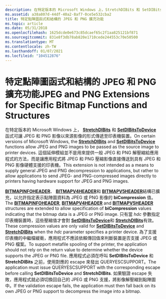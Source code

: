 ```yaml
---
description: 在特定版本的 Microsoft Windows 上，StretchDIBits 和 SetDIBitsToDevice 函式可讓 JPEG 和 PNG 影像以來源影像的形式傳遞至印表機裝置。
ms.assetid: a38a807d-44df-40a2-8af7-0ce5e532cba2
title: 特定點陣圖函式和結構的 JPEG 和 PNG 擴充功能
ms.topic: article
ms.date: 05/31/2018
ms.openlocfilehash: 1625dcde0e673c85dcaef65c2f1aa825121bf871
ms.sourcegitcommit: 831e8f3db78ab820e1710cede244553c70e50500
ms.translationtype: MT
ms.contentlocale: zh-TW
ms.lasthandoff: 01/07/2021
ms.locfileid: "104512876"
---
```

# <a name="jpeg-and-png-extensions-for-specific-bitmap-functions-and-structures"></a><span data-ttu-id="7921a-103">特定點陣圖函式和結構的 JPEG 和 PNG 擴充功能</span><span class="sxs-lookup"><span data-stu-id="7921a-103">JPEG and PNG Extensions for Specific Bitmap Functions and Structures</span></span>

<span data-ttu-id="7921a-104">在特定版本的 Microsoft Windows 上， [**StretchDIBits**](/windows/desktop/api/Wingdi/nf-wingdi-stretchdibits) 和 [**SetDIBitsToDevice**](/windows/desktop/api/Wingdi/nf-wingdi-setdibitstodevice) 函式可讓 JPEG 和 PNG 影像以來源影像的形式傳遞至印表機裝置。</span><span class="sxs-lookup"><span data-stu-id="7921a-104">On certain versions of Microsoft Windows, the [**StretchDIBits**](/windows/desktop/api/Wingdi/nf-wingdi-stretchdibits) and [**SetDIBitsToDevice**](/windows/desktop/api/Wingdi/nf-wingdi-setdibitstodevice) functions allow JPEG and PNG images to be passed as the source image to printer devices.</span></span> <span data-ttu-id="7921a-105">這個延伸模組並不是用來提供一般 JPEG 和 PNG 解壓縮給應用程式的方法，而是讓應用程式將 JPEG 和 PNG 壓縮影像直接傳送到具有 JPEG 和 PNG 影像硬體支援的印表機。</span><span class="sxs-lookup"><span data-stu-id="7921a-105">This extension is not intended as a means to supply general JPEG and PNG decompression to applications, but rather to allow applications to send JPEG- and PNG-compressed images directly to printers having hardware support for JPEG and PNG images.</span></span>

<span data-ttu-id="7921a-106">[**BITMAPINFOHEADER**](/previous-versions//dd183376(v=vs.85))、 [**BITMAPV4HEADER**](/windows/desktop/api/Wingdi/ns-wingdi-bitmapv4header)和 [**BITMAPV5HEADER**](/windows/desktop/api/Wingdi/ns-wingdi-bitmapv5header)結構已擴充，以允許指定表示點陣圖資料為 JPEG 或 PNG 影像的 **biCompression** 值。</span><span class="sxs-lookup"><span data-stu-id="7921a-106">The [**BITMAPINFOHEADER**](/previous-versions//dd183376(v=vs.85)), [**BITMAPV4HEADER**](/windows/desktop/api/Wingdi/ns-wingdi-bitmapv4header) and [**BITMAPV5HEADER**](/windows/desktop/api/Wingdi/ns-wingdi-bitmapv5header) structures are extended to allow specification of **biCompression** values indicating that the bitmap data is a JPEG or PNG image.</span></span> <span data-ttu-id="7921a-107">只有當 *hdc* 參數指定印表機裝置時，這些壓縮值才會對 [**SetDIBitsToDevice**](/windows/desktop/api/Wingdi/nf-wingdi-setdibitstodevice)和 [**StretchDIBits**](/windows/desktop/api/Wingdi/nf-wingdi-stretchdibits)有效。</span><span class="sxs-lookup"><span data-stu-id="7921a-107">These compression values are only valid for [**SetDIBitsToDevice**](/windows/desktop/api/Wingdi/nf-wingdi-setdibitstodevice) and [**StretchDIBits**](/windows/desktop/api/Wingdi/nf-wingdi-stretchdibits) when the *hdc* parameter specifies a printer device.</span></span> <span data-ttu-id="7921a-108">為了支援印表機的中繼檔緩衝，應用程式不應該依賴傳回值來判斷裝置是否支援 JPEG 或 PNG 檔案。</span><span class="sxs-lookup"><span data-stu-id="7921a-108">To support metafile spooling of the printer, the application should not rely on the return value to determine whether the device supports the JPEG or PNG file.</span></span> <span data-ttu-id="7921a-109">應用程式必須在呼叫 **SetDIBitsToDevice** 和 **StretchDIBits** 之前，使用對應的 escape 來發出 QUERYESCSUPPORT。</span><span class="sxs-lookup"><span data-stu-id="7921a-109">The application must issue QUERYESCSUPPORT with the corresponding escape before calling **SetDIBitsToDevice** and **StretchDIBits**.</span></span> <span data-ttu-id="7921a-110">如果驗證 escape 失敗，應用程式就必須切換回自己的 JPEG 或 PNG 支援，將影像解壓縮到點陣圖中。</span><span class="sxs-lookup"><span data-stu-id="7921a-110">If the validation escape fails, the application must then fall back on its own JPEG or PNG support to decompress the image into a bitmap.</span></span>

 

 
